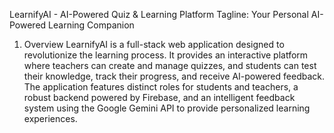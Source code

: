 LearnifyAI - AI-Powered Quiz & Learning Platform
Tagline: Your Personal AI-Powered Learning Companion

1. Overview
LearnifyAI is a full-stack web application designed to revolutionize the learning process. It provides an interactive platform where teachers can create and manage quizzes, and students can test their knowledge, track their progress, and receive AI-powered feedback. The application features distinct roles for students and teachers, a robust backend powered by Firebase, and an intelligent feedback system using the Google Gemini API to provide personalized learning experiences.

